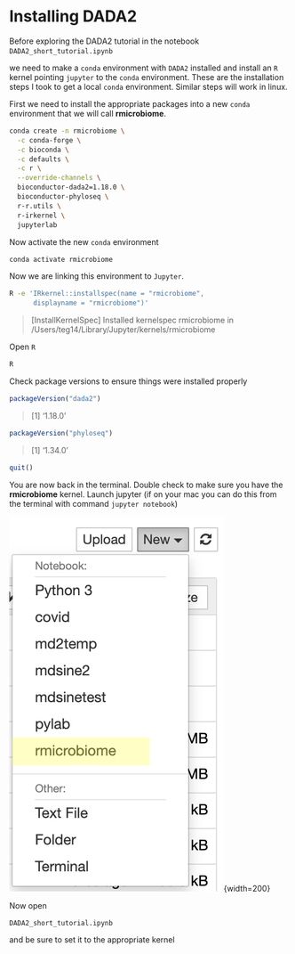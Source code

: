 # Installing DADA2


Before exploring the DADA2 tutorial in the notebook `DADA2_short_tutorial.ipynb`


we need to make a `conda` environment with `DADA2` installed and install an `R` kernel pointing `jupyter` to the `conda` environment. These are the installation steps I took to get a local `conda` environment. Similar steps will work in linux.

First we need to install the appropriate packages into a new `conda` environment that we will call __rmicrobiome__.

```bash
conda create -n rmicrobiome \
  -c conda-forge \
  -c bioconda \
  -c defaults \
  -c r \
  --override-channels \
  bioconductor-dada2=1.18.0 \
  bioconductor-phyloseq \
  r-r.utils \
  r-irkernel \
  jupyterlab
```
Now activate the new `conda` environment
```bash
conda activate rmicrobiome
```

Now we are linking this environment to `Jupyter`.

```bash
R -e 'IRkernel::installspec(name = "rmicrobiome",
      displayname = "rmicrobiome")'
```
>[InstallKernelSpec] Installed kernelspec rmicrobiome in /Users/teg14/Library/Jupyter/kernels/rmicrobiome


Open `R`
```bash
R
```
Check package versions to ensure things were installed properly

```R
packageVersion("dada2")
```
>[1] ‘1.18.0’

```R
packageVersion("phyloseq")
```
>[1] ‘1.34.0’

```R
quit()
```

You are now back in the terminal. Double check to make sure you have the __rmicrobiome__ kernel. Launch jupyter (if on your mac you can do this from the terminal with command `jupyter notebook`)

![](figures/r_kernel.png){width=200}

Now open

```
DADA2_short_tutorial.ipynb
```

and be sure to set it to the appropriate kernel
